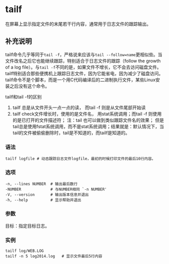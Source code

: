 tailf
===

在屏幕上显示指定文件的末尾若干行内容，通常用于日志文件的跟踪输出。

## 补充说明

tailf命令几乎等同于`tail -f`，严格说来应该与`tail --follow=name`更相似些。当文件改名之后它也能继续跟踪，特别适合于日志文件的跟踪（follow the growth of a log file）。与`tail -f`不同的是，如果文件不增长，它不会去访问磁盘文件。tailf特别适合那些便携机上跟踪日志文件，因为它能省电，因为减少了磁盘访问。tailf命令不是个脚本，而是一个用C代码编译后的二进制执行文件，某些Linux安装之后没有这个命令。

tailf和tail -f的区别

1. tailf 总是从文件开头一点一点的读， 而tail -f 则是从文件尾部开始读
2. tailf check文件增长时，使用的是文件名， 用stat系统调用；而tail -f 则使用的是已打开的文件描述符； 注：tail 也可以做到类似跟踪文件名的效果； 但是tail总是使用fstat系统调用，而不是stat系统调用；结果就是：默认情况下，当tail的文件被偷偷删除时，tail是不知道的，而tailf是知道的。

### 语法  

```shell
tailf logfile # 动态跟踪日志文件logfile，最初的时候打印文件的最后10行内容。
```

### 选项  

```shell
-n, --lines NUMBER  # 输出最后数行
-NUMBER             # 与NUMBER相同 `-n NUMBER'
-V, --version       # 输出版本信息并退出
-h, --help          # 显示帮助并退出
```

### 参数  

目标：指定目标日志。

### 实例

```shell
tailf log/WEB.LOG 
tailf -n 5 log2014.log   # 显示文件最后5行内容
```


<!-- Linux命令行搜索引擎：https://jaywcjlove.github.io/linux-command/ -->
